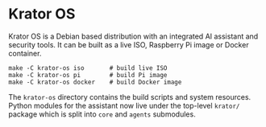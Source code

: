 # Krator OS

Krator OS is a Debian based distribution with an integrated AI assistant and
security tools. It can be built as a live ISO, Raspberry Pi image or Docker
container.

```
make -C krator-os iso       # build live ISO
make -C krator-os pi        # build Pi image
make -C krator-os docker    # build Docker image
```

The `krator-os` directory contains the build scripts and system resources.
Python modules for the assistant now live under the top-level `krator/`
package which is split into `core` and `agents` submodules.
